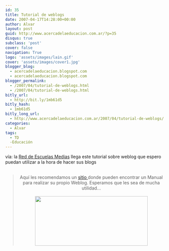 ```yaml
---
id: 35
title: Tutorial de weblogs
date: 2007-04-17T14:28:00+00:00
author: Alvar
layout: post
guid: http://www.acercadelaeducacion.com.ar/?p=35
disqus: true
subclass: 'post'
cover: false
navigation: True
logo: 'assets/images/lain.gif'
cover: 'assets/images/cover1.jpg'
blogger_blog:
  - acercadelaeducacion.blogspot.com
  - acercadelaeducacion.blogspot.com
blogger_permalink:
  - /2007/04/tutorial-de-weblogs.html
  - /2007/04/tutorial-de-weblogs.html
bitly_url:
  - http://bit.ly/1mb61d5
bitly_hash:
  - 1mb61d5
bitly_long_url:
  - http://www.acercadelaeducacion.com.ar/2007/04/tutorial-de-weblogs/
categories:
  - Alvar
tags:
  - TD
  -Educación
---
```

vía: la <a href="http://www.buenosaires.gov.ar/blog/educacion/2007/04/17/tutorial-weblog/trackback/">Red de Escuelas Medias</a> llega este tutorial sobre weblog que espero puedan utilizar a la hora de hacer sus blogs<br /><br /><div style="text-align:center;"><blockquote>Aquí les recomendamos un <a target="_blank" href="http://culturaclasicasagunt.wikispaces.com/space/showimage/Tutorial+Blogger+Beta.pdf">sitio </a>donde pueden encontrar un Manual para realizar su propio Weblog. Esperamos que les sea de mucha utilidad...<br /><br /><a href="http://culturaclasicasagunt.wikispaces.com/space/showimage/Tutorial+Blogger+Beta.pdf"><img style="cursor:pointer;width:356px;height:156px;" src="http://www.buenosaires.gov.ar/blog/wp-inst/wp-content/blogs.dir/4/files/2007/04/manual%20weblog.png" alt="" border="0" /></a></blockquote></div> <p></p>
